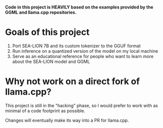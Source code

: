 **Code in this project is HEAVILY based on the examples provided by the GGML and llama.cpp repositories.**

# Goals of this project 
1. Port SEA-LION 7B and its custom tokenizer to the GGUF format 
2. Run inference on a quantized version of the model on my local machine 
3. Serve as an educational reference for people who want to learn more about the SEA-LION model and GGML 

# Why not work on a direct fork of llama.cpp? 
This project is still in the "hacking" phase, so I would prefer to work with as minimal of a code footprint as possible.

Changes will eventually make its way into a PR for llama.cpp. 


